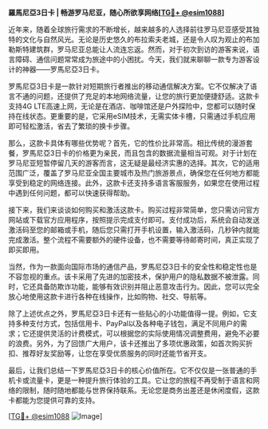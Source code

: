 **羅馬尼亞3日卡 | 畅游罗马尼亚，随心所欲享网络[[TG💪+ @esim1088](https://t.me/s/esim1088)]**

近年来，随着全球旅行需求的不断增长，越来越多的人选择前往罗马尼亚感受其独特的文化与自然风光。无论是历史悠久的布拉索夫老城，还是令人叹为观止的布加勒斯特建筑群，罗马尼亚总能让人流连忘返。然而，对于初次到访的游客来说，语言障碍、通信问题常常成为旅途中的小困扰。今天，我们就来聊聊一款专为游客设计的神器——罗馬尼亞3日卡。

罗馬尼亞3日卡是一款针对短期旅行者推出的移动通信解决方案。它不仅解决了语言不通的问题，还提供了充足的本地网络流量，让您的旅行更加便捷舒适。这款卡支持4G LTE高速上网，无论是在酒店、咖啡馆还是户外探险中，您都可以随时保持在线状态。更重要的是，它采用eSIM技术，无需实体卡槽，只需通过手机应用即可轻松激活，省去了繁琐的换卡步骤。

那么，这款卡具体有哪些优势呢？首先，它的性价比非常高。相比传统的漫游套餐，罗馬尼亞3日卡的价格更为亲民，而且包含的数据流量相当可观。对于计划在罗马尼亚短暂停留几天的游客而言，这无疑是最经济实惠的选择。其次，它的适用范围广泛，覆盖了罗马尼亚全国主要城市及热门旅游景点，确保您在任何地方都能享受到稳定的网络连接。此外，这款卡还支持多语言客服服务，如果您在使用过程中遇到任何问题，都可以快速获得帮助。

接下来，我们来谈谈如何购买和激活这款卡。购买过程非常简单，您只需访问官方网站或下载官方应用程序，按照提示完成支付即可。支付成功后，系统会自动发送激活码至您的邮箱或手机，随后您只需打开手机设置，输入激活码，几秒钟内就能完成激活。整个流程不需要额外的硬件设备，也不需要等待邮寄时间，真正实现了即买即用。

当然，作为一款面向国际市场的通信产品，罗馬尼亞3日卡的安全性和稳定性也是不容忽视的重点。该卡采用了先进的加密技术，保护用户的隐私数据不被泄露。同时，它还具备防欺诈功能，能够有效识别并阻止恶意攻击行为。因此，您可以完全放心地使用这款卡进行各种在线操作，比如购物、社交、导航等。

除了上述优点之外，罗馬尼亞3日卡还有一些贴心的小功能值得一提。例如，它支持多种支付方式，包括信用卡、PayPal以及各种电子钱包，满足不同用户的需求；它还提供灵活的计费模式，可以根据您的实际使用情况调整费用，避免不必要的浪费。另外，为了回馈广大用户，该卡还推出了多项优惠政策，如首次购买折扣、推荐好友奖励等，让您在享受优质服务的同时还能节省开支。

最后，让我们总结一下罗馬尼亞3日卡的核心价值所在。它不仅仅是一张普通的手机卡或流量卡，更是一种提升旅行体验的工具。它让您的旅程不再受制于语言和网络的限制，随时随地都能与世界保持联系。无论您是商务出差还是休闲度假，这款卡都能为您提供可靠的支持。

[[TG💪+ @esim1088](https://t.me/s/esim1088) ![Image](https://i.postimg.cc/4NQfJmqS/Snipaste-2025-05-13-00-14-12.png)]